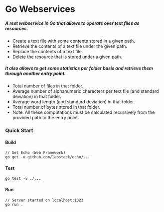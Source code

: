 # Go Webservices

##### A rest webservice in Go that allows to operate over text files as resources.
- Create a text file with some contents stored in a given path.
- Retrieve the contents of a text file under the given path.
- Replace the contents of a text file.
- Delete the resource that is stored under a given path.

##### It also allows to get some statistics per folder basis and retrieve them through another entry point.
- Total number of files in that folder.
- Average number of alphanumeric characters per text file (and standard deviation) in that folder.
- Average word length (and standard deviation) in that folder.
- Total number of bytes stored in that folder.
- Note: All these computations must be calculated recursively from the provided path to the entry point.

### Quick Start

#### Build 
```
// Get Echo (Web Framework)
go get -u github.com/labstack/echo/...
```

#### Test
```
go test -v ./...
```

#### Run 
```
// Server started on localhost:1323
go run .
```